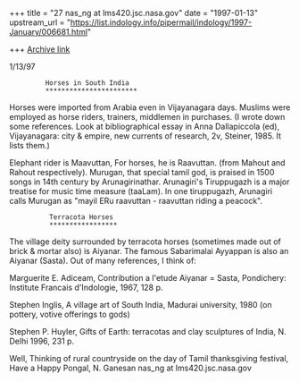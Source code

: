 +++
title = "27 nas_ng at lms420.jsc.nasa.gov"
date = "1997-01-13"
upstream_url = "https://list.indology.info/pipermail/indology/1997-January/006681.html"

+++
[Archive link](https://list.indology.info/pipermail/indology/1997-January/006681.html)


1/13/97

             Horses in South India
             ***********************
Horses were imported from Arabia even in Vijayanagara days.
Muslims were employed as horse riders, trainers, middlemen
in purchases. (I wrote down some references. Look at bibliographical
essay in Anna Dallapiccola (ed), Vijayanagara: city & empire,
new currents of research, 2v, Steiner, 1985. It lists them.)

Elephant rider is Maavuttan, For horses, he is Raavuttan.
(from Mahout and Rahout respectively).
Murugan, that special tamil god, is praised in 1500
songs in 14th century by Arunagirinathar. Arunagiri's Tiruppugazh
is a major treatise for music time measure (taaLam).
In one tiruppugazh, Arunagiri calls Murugan as
"mayil ERu raavuttan - raavuttan riding a peacock".

              Terracota Horses
              *****************

The village deity surrounded by terracota horses (sometimes made out of
brick & mortar also) is Aiyanar. The famous Sabarimalai Ayyappan
is also an Aiyanar (Sasta). Out of many references, I think of:

Marguerite E. Adiceam, Contribution a l'etude Aiyanar = Sasta, Pondichery:
 Institute Francais d'Indologie, 1967, 128 p.

Stephen Inglis, A village art of South India, Madurai university, 1980
(on pottery, votive offerings to gods)

Stephen P. Huyler, Gifts of Earth: terracotas and clay sculptures
of India, N. Delhi 1996, 231 p.

Well, Thinking of rural countryside on the day of 
Tamil thanksgiving festival,
Have a Happy Pongal,
N. Ganesan
nas_ng at lms420.jsc.nasa.gov






